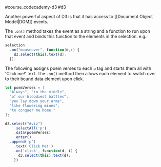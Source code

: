 #course_codecademy-d3 #d3 

Another powerful aspect of D3 is that it has access to [[Document Object Model|DOM]] events.

The `.on()` method takes the event as a string and a function to run upon that event and binds this function to the elements in the selection. e.g.:

```js
selection  
  .on("mouseover", function(d,i) {  
    d3.select(this).text(d);  
  });
```

The following assigns poem verses to each `p` tag and starts them all with 'Click me!' text. The `.on()` method then allows each element to switch over to their bound data element upon click.

```js
let poemVerses = [
  "Always", "in the middle", 
  "of our bloodiest battles", 
  "you lay down your arms",
  "like flowering mines",
  "to conquer me home."
];

d3.select("#viz")
    .selectAll('p')
    .data(poemVerses)
    .enter()
  .append('p')
    .text('Click Me!')
    .on('click', function(d, i) {
      d3.select(this).text(d);
    })
```